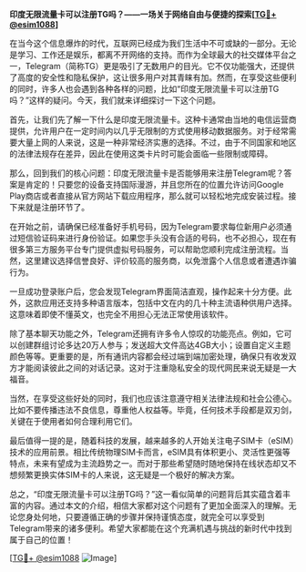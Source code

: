 **印度无限流量卡可以注册TG吗？——一场关于网络自由与便捷的探索[[TG💪+ @esim1088](https://t.me/s/esim1088)]**

在当今这个信息爆炸的时代，互联网已经成为我们生活中不可或缺的一部分。无论是学习、工作还是娱乐，都离不开网络的支持。而作为全球最大的社交媒体平台之一，Telegram（简称TG）更是吸引了无数用户的目光。它不仅功能强大，还提供了高度的安全性和隐私保护，这让很多用户对其青睐有加。然而，在享受这些便利的同时，许多人也会遇到各种各样的问题，比如“印度无限流量卡可以注册TG吗？”这样的疑问。今天，我们就来详细探讨一下这个问题。

首先，让我们先了解一下什么是印度无限流量卡。这种卡通常由当地的电信运营商提供，允许用户在一定时间内以几乎无限制的方式使用移动数据服务。对于经常需要大量上网的人来说，这是一种非常经济实惠的选择。不过，由于不同国家和地区的法律法规存在差异，因此在使用这类卡片时可能会面临一些限制或障碍。

那么，回到我们的核心问题：印度无限流量卡是否能够用来注册Telegram呢？答案是肯定的！只要您的设备支持国际漫游，并且您所在的位置允许访问Google Play商店或者直接从官方网站下载应用程序，那么就可以轻松地完成安装过程。接下来就是注册环节了。

在开始之前，请确保已经准备好手机号码，因为Telegram要求每位新用户必须通过短信验证码来进行身份验证。如果您手头没有合适的号码，也不必担心，现在有很多第三方服务平台专门提供虚拟号码服务，可以帮助您顺利完成注册流程。当然，这里建议选择信誉良好、评价较高的服务商，以免泄露个人信息或者遭遇诈骗行为。

一旦成功登录账户后，您会发现Telegram界面简洁直观，操作起来十分方便。此外，这款应用还支持多种语言版本，包括中文在内的几十种主流语种供用户选择。这意味着即使不懂英文，也完全不用担心无法正常使用该软件。

除了基本聊天功能之外，Telegram还拥有许多令人惊叹的功能亮点。例如，它可以创建群组讨论多达20万人参与；发送超大文件高达4GB大小；设置自定义主题颜色等等。更重要的是，所有通讯内容都会经过端到端加密处理，确保只有收发双方才能阅读彼此之间的对话记录。这对于注重隐私安全的现代网民来说无疑是一大福音。

当然，在享受这些好处的同时，我们也应该注意遵守相关法律法规和社会公德心。比如不要传播违法不良信息，尊重他人权益等。毕竟，任何技术手段都是双刃剑，关键在于使用者如何合理利用它们。

最后值得一提的是，随着科技的发展，越来越多的人开始关注电子SIM卡（eSIM）技术的应用前景。相比传统物理SIM卡而言，eSIM具有体积更小、灵活性更强等特点，未来有望成为主流趋势之一。而对于那些希望随时随地保持在线状态却又不想频繁更换实体SIM卡的人来说，这无疑是一个极好的解决方案。

总之，“印度无限流量卡可以注册TG吗？”这一看似简单的问题背后其实蕴含着丰富的内容。通过本文的介绍，相信大家都对这个问题有了更加全面深入的理解。无论您身处何地，只要遵循正确的步骤并保持谨慎态度，就完全可以享受到Telegram带来的诸多便利。希望大家都能在这个充满机遇与挑战的新时代中找到属于自己的位置！

[[TG💪+ @esim1088](https://t.me/s/esim1088) ![Image](https://i.postimg.cc/4NQfJmqS/Snipaste-2025-05-13-00-14-12.png)]